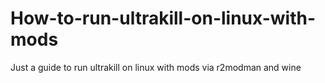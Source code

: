 # How-to-run-ultrakill-on-linux-with-mods
Just a guide to run ultrakill on linux with mods via r2modman and wine
